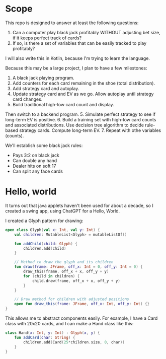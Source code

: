 # Scope

This repo is designed to answer at least the following questions:

1.  Can a computer play black jack profitably WITHOUT adjusting bet size, if it keeps perfect track of cards?
2.  If so, is there a set of variables that can be easily tracked to play profitably?

I will also write this in Kotlin, because I'm trying to learn the language.

Because this may be a large project, I plan to have a few milestones:
1.  A black jack playing program.
2.  Add counters for each card remaining in the shoe (total distribution).
3.  Add strategy card and autoplay.
4.  Update strategy card and EV as we go.  Allow autoplay until strategy card changes.
5.  Build traditional high-low card count and display.

Then switch to a backend program.
5.  Simulate perfect strategy to see if long-term EV is positive.
6.  Build a training set with high-low card counts and associated distributions.  Use decision tree algorithm to decide rule-based strategy cards.  Compute long-term EV.
7.  Repeat with othe variables (counts).

We'll establish some black jack rules:
- Pays 3:2 on black jack
- Can double any hand
- Dealer hits on soft 17
- Can split any face cards

# Hello, world

It turns out that java applets haven't been used for about a decade, so I created a swing app, using ChatGPT for a Hello, World.

I created a Glyph pattern for drawing:

```kotlin
open class Glyph(val x: Int, val y: Int) {
    val children: MutableList<Glyph> = mutableListOf()

    fun addChild(child: Glyph) {
        children.add(child)
    }

    // Method to draw the glyph and its children
    fun draw(frame: JFrame, off_x: Int = 0, off_y: Int = 0) {
        draw_this(frame, off_x + x, off_y + y)
        for (child in children) {
            child.draw(frame, off_x + x, off_y + y)
        }
    }

    // Draw method for children with adjusted positions
    open fun draw_this(frame: JFrame, off_x: Int, off_y: Int) {}
}
```

This allows me to abstract components easily.  For example, I have a Card class with 20x20 cards, and I can make a Hand class like this:

```kotlin
class Hand(x: Int, y: Int) : Glyph(x, y) {
    fun addCard(char: String) {
        children.add(Card(25*children.size, 0, char))
    }
}
```

